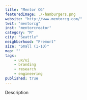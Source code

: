 ```yaml
---
title: "Mentor CG"
featuredImage: ./-hamburgers.png
website: "http://www.mentorcg.com/"
twit: "mentorcg"
inst: "mentorcreator"
category: "M"
city: "Seattle"
neighborhood: "Fremont"
size: "Small (1-10)"
map: ""
tags:
    - ux/ui
    - branding
    - research
    - engineering
published: true
---
```


Description
